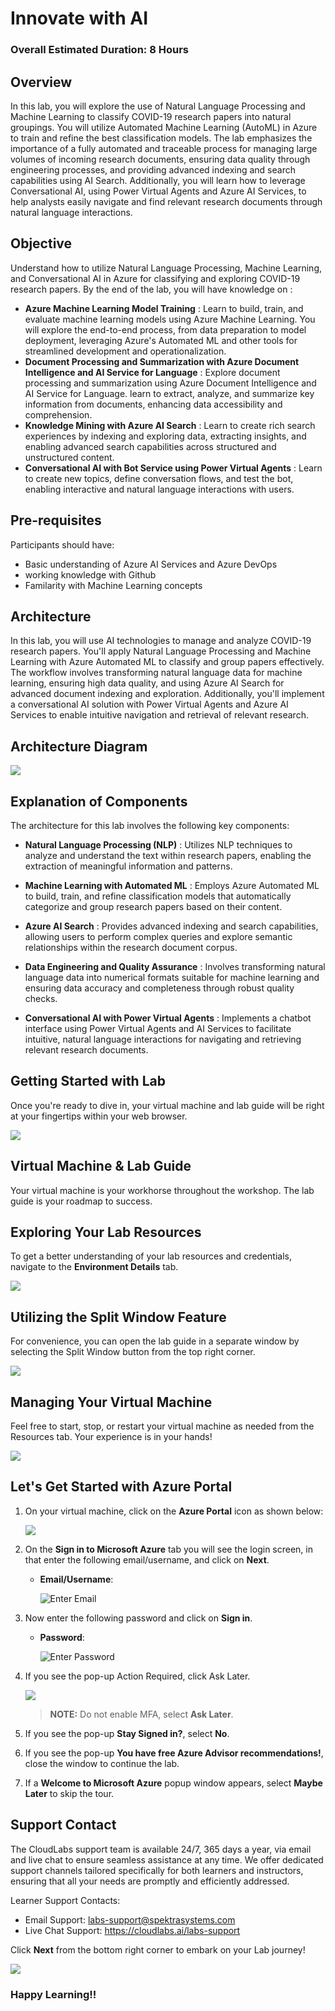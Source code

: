 # Innovate with AI

### Overall Estimated Duration: 8 Hours

## Overview

In this lab, you will explore the use of Natural Language Processing and Machine Learning to classify COVID-19 research papers into natural groupings. You will utilize Automated Machine Learning (AutoML) in Azure to train and refine the best classification models. The lab emphasizes the importance of a fully automated and traceable process for managing large volumes of incoming research documents, ensuring data quality through engineering processes, and providing advanced indexing and search capabilities using AI Search. Additionally, you will learn how to leverage Conversational AI, using Power Virtual Agents and Azure AI Services, to help analysts easily navigate and find relevant research documents through natural language interactions.

## Objective

Understand how to utilize Natural Language Processing, Machine Learning, and Conversational AI in Azure for classifying and exploring COVID-19 research papers. By the end of the lab, you will have knowledge on : 

- **Azure Machine Learning Model Training** : Learn to build, train, and evaluate machine learning models using Azure Machine Learning. You will explore the end-to-end process, from data preparation to model deployment, leveraging Azure's Automated ML and other tools for streamlined development and operationalization.
- **Document Processing and Summarization with Azure Document Intelligence and AI Service for Language** : Explore document processing and summarization using Azure Document Intelligence and AI Service for Language. learn to extract, analyze, and summarize key information from documents, enhancing data accessibility and comprehension.
- **Knowledge Mining with Azure AI Search** : Learn to create rich search experiences by indexing and exploring data, extracting insights, and enabling advanced search capabilities across structured and unstructured content.
- **Conversational AI with Bot Service using Power Virtual Agents** : Learn to create new topics, define conversation flows, and test the bot, enabling interactive and natural language interactions with users.

## Pre-requisites

Participants should have:

- Basic understanding of Azure AI Services and Azure DevOps
- working knowledge with Github
- Familarity with Machine Learning concepts

## Architecture

In this lab, you will use AI technologies to manage and analyze COVID-19 research papers. You'll apply Natural Language Processing and Machine Learning with Azure Automated ML to classify and group papers effectively. The workflow involves transforming natural language data for machine learning, ensuring high data quality, and using Azure AI Search for advanced document indexing and exploration. Additionally, you'll implement a conversational AI solution with Power Virtual Agents and Azure AI Services to enable intuitive navigation and retrieval of relevant research.

## Architecture Diagram

![](media/updated-arch-new-v2.png)

## Explanation of Components

The architecture for this lab involves the following key components:

- **Natural Language Processing (NLP)** : Utilizes NLP techniques to analyze and understand the text within research papers, enabling the extraction of meaningful information and patterns.

- **Machine Learning with Automated ML** : Employs Azure Automated ML to build, train, and refine classification models that automatically categorize and group research papers based on their content.

- **Azure AI Search** : Provides advanced indexing and search capabilities, allowing users to perform complex queries and explore semantic relationships within the research document corpus.

- **Data Engineering and Quality Assurance** : Involves transforming natural language data into numerical formats suitable for machine learning and ensuring data accuracy and completeness through robust quality checks.

- **Conversational AI with Power Virtual Agents** : Implements a chatbot interface using Power Virtual Agents and AI Services to facilitate intuitive, natural language interactions for navigating and retrieving relevant research documents.

## Getting Started with Lab
Once you're ready to dive in, your virtual machine and lab guide will be right at your fingertips within your web browser.

![](media/getting-started-1.png)

## Virtual Machine & Lab Guide
Your virtual machine is your workhorse throughout the workshop. The lab guide is your roadmap to success.

## Exploring Your Lab Resources
To get a better understanding of your lab resources and credentials, navigate to the **Environment Details** tab.

![](media/getting-started-2.png)

## Utilizing the Split Window Feature
For convenience, you can open the lab guide in a separate window by selecting the Split Window button from the top right corner.

![](media/getting-started-3.png)

## Managing Your Virtual Machine
Feel free to start, stop, or restart your virtual machine as needed from the Resources tab. Your experience is in your hands!

![](media/getting-started-5.png)

## Let's Get Started with Azure Portal
 
1. On your virtual machine, click on the **Azure Portal** icon as shown below:
 
   ![](media/azure-portal-edge.png)

1. On the **Sign in to Microsoft Azure** tab you will see the login screen, in that enter the following email/username, and click on **Next**. 

   * **Email/Username**: <inject key="AzureAdUserEmail"></inject>
   
      ![](media/user-email.png "Enter Email")
     
1. Now enter the following password and click on **Sign in**.
   
   * **Password**: <inject key="AzureAdUserPassword"></inject>
   
      ![](media/user-pass.png "Enter Password")

1. If you see the pop-up Action Required, click Ask Later.

   ![](media/asklater.png)

   >**NOTE:** Do not enable MFA, select **Ask Later**.
     
1. If you see the pop-up **Stay Signed in?**, select **No**.

1. If you see the pop-up **You have free Azure Advisor recommendations!**, close the window to continue the lab.

1. If a **Welcome to Microsoft Azure** popup window appears, select **Maybe Later** to skip the tour.

## Support Contact

The CloudLabs support team is available 24/7, 365 days a year, via email and live chat to ensure seamless assistance at any time. We offer dedicated support channels tailored specifically for both learners and instructors, ensuring that all your needs are promptly and efficiently addressed.

Learner Support Contacts:

- Email Support: labs-support@spektrasystems.com
- Live Chat Support: https://cloudlabs.ai/labs-support

Click **Next** from the bottom right corner to embark on your Lab journey!

![](media/next.png)

### Happy Learning!!

